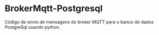 # BrokerMqtt-Postgresql
Código de envio de mensagens do broker MQTT para o banco de dados PostgreSql usando python.
